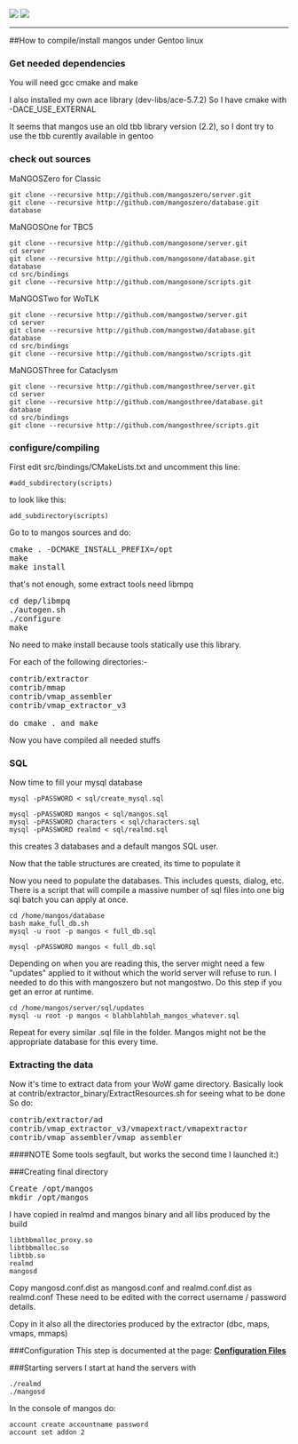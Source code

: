 [![](/wiki/icons/home.gif)](/wiki/Home.md) 
[![](/wiki/icons/back.gif)](/wiki/Installation%20Guides/Installation%20Guides.md) 

----------
##How to compile/install mangos under Gentoo linux

### Get needed dependencies
You will need gcc cmake and make

I also installed my own ace library (dev-libs/ace-5.7.2)
So I have cmake with -DACE_USE_EXTERNAL

It seems that mangos use an old tbb library version (2.2), so I dont try to use the tbb curently available in gentoo


### check out sources
MaNGOSZero for Classic

    git clone --recursive http://github.com/mangoszero/server.git
    git clone --recursive http://github.com/mangoszero/database.git database    

MaNGOSOne for TBC5

    git clone --recursive http://github.com/mangosone/server.git
    cd server
    git clone --recursive http://github.com/mangosone/database.git database    
    cd src/bindings
    git clone --recursive http://github.com/mangosone/scripts.git

MaNGOSTwo for WoTLK

    git clone --recursive http://github.com/mangostwo/server.git
    cd server
    git clone --recursive http://github.com/mangostwo/database.git database    
    cd src/bindings
    git clone --recursive http://github.com/mangostwo/scripts.git

MaNGOSThree for Cataclysm

    git clone --recursive http://github.com/mangosthree/server.git
    cd server
    git clone --recursive http://github.com/mangosthree/database.git database    
    cd src/bindings
    git clone --recursive http://github.com/mangosthree/scripts.git


### configure/compiling
First edit src/bindings/CMakeLists.txt and uncomment this line:

    #add_subdirectory(scripts)

to look like this:

    add_subdirectory(scripts)

Go to to mangos sources and do:
<pre>cmake . -DCMAKE_INSTALL_PREFIX=/opt
make
make install
</pre>
that's not enough, some extract tools need libmpq
<pre>cd dep/libmpq
./autogen.sh
./configure
make
</pre>

No need to make install because tools statically use this library.

For each of the following directories:-
<pre>contrib/extractor 
contrib/mmap 
contrib/vmap_assembler 
contrib/vmap_extractor_v3

do cmake . and make
</pre>

Now you have compiled all needed stuffs

### SQL
Now time to fill your mysql database

    mysql -pPASSWORD < sql/create_mysql.sql

    mysql -pPASSWORD mangos < sql/mangos.sql
    mysql -pPASSWORD characters < sql/characters.sql
    mysql -pPASSWORD realmd < sql/realmd.sql

this creates 3 databases and a default mangos SQL user.

Now that the table structures are created, its time to populate it

Now you need to populate the databases. This includes quests, dialog, etc. There is a script that will compile a massive number of sql files into one big sql batch you can apply at once.

    cd /home/mangos/database
    bash make_full_db.sh
    mysql -u root -p mangos < full_db.sql

    mysql -pPASSWORD mangos < full_db.sql

Depending on when you are reading this, the server might need a few "updates" applied to it without which the world server will refuse to run. I needed to do this with mangoszero but not mangostwo. Do this step if you get an error at runtime. 

    cd /home/mangos/server/sql/updates
    mysql -u root -p mangos < blahblahblah_mangos_whatever.sql

Repeat for every similar .sql file in the folder. Mangos might not be the appropriate database for this every time.

### Extracting the data 
Now it's time to extract data from your WoW game directory.
Basically look at contrib/extractor_binary/ExtractResources.sh for seeing what to be done
So do:
<pre>contrib/extractor/ad
contrib/vmap_extractor_v3/vmapextract/vmapextractor
contrib/vmap_assembler/vmap_assembler
</pre>

####NOTE
Some tools segfault, but works the second time I launched it:)

###Creating final directory
<pre>Create /opt/mangos
mkdir /opt/mangos</pre>
I have copied in realmd and mangos binary and all libs produced by the build

    libtbbmalloc_proxy.so
    libtbbmalloc.so
    libtbb.so
    realmd
    mangosd

Copy mangosd.conf.dist as mangosd.conf and realmd.conf.dist as realmd.conf
These need to be edited with the correct username / password details.

Copy in it also all the directories produced by the extractor (dbc, maps, vmaps, mmaps)

###Configuration
This step is documented at the page: [**Configuration Files**](Configuration-Files)

###Starting servers
I start at hand the servers with

    ./realmd
    ./mangosd

In the console of mangos do:

    account create accountname password
    account set addon 2
